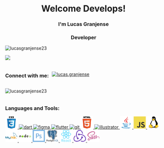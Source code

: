 <h1 align="center">Welcome Develops!</h1>
    <h3 align="center">I'm Lucas Granjense</h3>
    <h3 align="center">Developer</h3>
    <p align="left">
      <img
        src="https://komarev.com/ghpvc/?username=lucasgranjense23&label=Profile%20views&color=ff0d00&style=flat-square"
        alt="lucasgranjense23"
        />
    </p>
    <p>
        <a href="https://www.codewars.com/users/lucasgranjense23" target="_blank"><img src="https://www.codewars.com/users/lucasgranjense23/badges/small"/></a>
    </p>
    <div style="display: flex">
        <h3 align="left">Connect with me:</h3>
        <a href="https://instagram.com/lucas.granjense" target="blank"
          ><img
            align="center"
            src="https://raw.githubusercontent.com/rahuldkjain/github-profile-readme-generator/master/src/images/icons/Social/instagram.svg"
            alt="lucas.granjense"
            height="20"
            width="20"
            style="position: relative; top: 18px; left: 10px"
        /></a>
      </div>
    <div>
          <div style="display: grid;">
            <p>
              <img
                align="left"
                src="https://github-readme-stats.vercel.app/api/top-langs?username=lucasgranjense23&show_icons=true&locale=en&layout=compact"
                alt="lucasgranjense23"
              />
            </p>
          </div>
          <p>
            <h3 align="left">Languages and Tools:</h3>
            <p align="left">
              <a href="https://www.w3schools.com/css/" target="_blank">
                <img
                  src="https://raw.githubusercontent.com/devicons/devicon/master/icons/css3/css3-original-wordmark.svg"
                  alt="css3"
                  width="40"
                  height="40"
                />
              </a>
              <a href="https://dart.dev" target="_blank">
                <img
                  src="https://www.vectorlogo.zone/logos/dartlang/dartlang-icon.svg"
                  alt="dart"
                  width="40"
                  height="40"
                />
              </a>
              <a href="https://www.figma.com/" target="_blank">
                <img
                  src="https://www.vectorlogo.zone/logos/figma/figma-icon.svg"
                  alt="figma"
                  width="40"
                  height="40"
                />
              </a>
              <a href="https://flutter.dev" target="_blank">
                <img
                  src="https://www.vectorlogo.zone/logos/flutterio/flutterio-icon.svg"
                  alt="flutter"
                  width="40"
                  height="40"
                />
              </a>
              <a href="https://git-scm.com/" target="_blank">
                <img
                  src="https://www.vectorlogo.zone/logos/git-scm/git-scm-icon.svg"
                  alt="git"
                  width="40"
                  height="40"
                />
              </a>
              <a href="https://www.w3.org/html/" target="_blank">
                <img
                  src="https://raw.githubusercontent.com/devicons/devicon/master/icons/html5/html5-original-wordmark.svg"
                  alt="html5"
                  width="40"
                  height="40"
                />
              </a>
              <a
                href="https://www.adobe.com/in/products/illustrator.html"
                target="_blank"
              >
                <img
                  src="https://www.vectorlogo.zone/logos/adobe_illustrator/adobe_illustrator-icon.svg"
                  alt="illustrator"
                  width="40"
                  height="40"
                />
              </a>
              <a href="https://www.java.com" target="_blank">
                <img
                  src="https://raw.githubusercontent.com/devicons/devicon/master/icons/java/java-original.svg"
                  alt="java"
                  width="40"
                  height="40"
                />
              </a>
              <a
                href="https://developer.mozilla.org/en-US/docs/Web/JavaScript"
                target="_blank"
              >
                <img
                  src="https://raw.githubusercontent.com/devicons/devicon/master/icons/javascript/javascript-original.svg"
                  alt="javascript"
                  width="40"
                  height="40"
                />
              </a>
              <a href="https://www.linux.org/" target="_blank">
                <img
                  src="https://raw.githubusercontent.com/devicons/devicon/master/icons/linux/linux-original.svg"
                  alt="linux"
                  width="40"
                  height="40"
                />
              </a>
              <a href="https://www.mysql.com/" target="_blank">
                <img
                  src="https://raw.githubusercontent.com/devicons/devicon/master/icons/mysql/mysql-original-wordmark.svg"
                  alt="mysql"
                  width="40"
                  height="40"
                />
              </a>
              <a href="https://nodejs.org" target="_blank">
                <img
                  src="https://raw.githubusercontent.com/devicons/devicon/master/icons/nodejs/nodejs-original-wordmark.svg"
                  alt="nodejs"
                  width="40"
                  height="40"
                />
              </a>
              <a href="https://www.photoshop.com/en" target="_blank">
                <img
                  src="https://raw.githubusercontent.com/devicons/devicon/master/icons/photoshop/photoshop-line.svg"
                  alt="photoshop"
                  width="40"
                  height="40"
                />
              </a>
              <a href="https://www.postgresql.org" target="_blank">
                <img
                  src="https://raw.githubusercontent.com/devicons/devicon/master/icons/postgresql/postgresql-original-wordmark.svg"
                  alt="postgresql"
                  width="40"
                  height="40"
                />
              </a>
              <a href="https://reactjs.org/" target="_blank">
                <img
                  src="https://raw.githubusercontent.com/devicons/devicon/master/icons/react/react-original-wordmark.svg"
                  alt="react"
                  width="40"
                  height="40"
                />
              </a>
              <a href="https://redux.js.org" target="_blank">
                <img
                  src="https://raw.githubusercontent.com/devicons/devicon/master/icons/redux/redux-original.svg"
                  alt="redux"
                  width="40"
                  height="40"
                />
              </a>
              <a href="https://sass-lang.com" target="_blank">
                <img
                  src="https://raw.githubusercontent.com/devicons/devicon/master/icons/sass/sass-original.svg"
                  alt="sass"
                  width="40"
                  height="40"
                />
              </a>
            </p>
          </p>
    </div>
